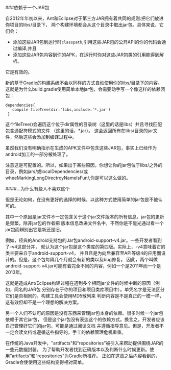 ###依赖于一个JAR包

自2012年年初以来，Ant和Eclipse对于第三方JAR拥有着共同的规则:把它们放进你项目的libs/目录下，
两个构建环境都会从这个目录中取出jar包。具体来说，它们会：

* 添加这些JAR包到运行时`classpath`,引用这些JAR包的公开API的你的代码会通过编译,并且
* 添加这些JAR包内容到你的APK，在运行时你对这些JAR包类的引用能得到解析。

它是有效的。

新的基于Gradle的构建系统不会以同样的方式自动使用你的libs/目录下的内容。
这就是为什么build.gradle使用简单本地jar包，会需要动手写一个像这样的依赖闭包：

	dependencies{
	   compile fileTree(dir:'libs,include:'*.jar')
	 }


这个fileTree()会遍历这个位于dir属性的目录树（这里的话是libs）并且寻找匹配包含通配符模式的文件
（这里的话，*.jar）。
这会返回所有在libs/目录的jar文件，然后这些会添加到编译过程中。

虽然我们没有明确指示在生成的APK文件中包含这些JAR包，事实上已经作为android加工的一部分被处理了。

注意这是可配置的。所以，如果出于某些原因，你想让你的jar包位于libs/之外的目录，例如jars/或localDependencies/或wheeMarkingLongDirectroyNameIsFun/,你是可以这么做的。

####...为什么有些人不喜欢这个

但是无论如何，在没有更好的选择的时候，以这种方式使用简单的jar包是不被认可的。

其中一个原因是jar文件不一定包含关于这个jar文件版本的所有信息。jar包的更新是频繁，除非jar包的作者把
版本信息改进文件名中，不然你是不能光通过看一个jar包而辨别出它是新还是旧。

例如，经典的Android支持包的Jar包android-support-v4.jar。一些开发者看到了-v4这部分并，
就认为这个jar包是这个类库的第四版。实际上，-v4意味着它的类主要来自于android-support-v4，
并且且是为向后兼容至API等级4的应用而设计的。但是，这个包每隔几个月就会有新的类以及bug修复。
因此，两个叫做android-support-v4.jar可能有着完全不同的内容，例如一个是2011年而一个是2013年。

这就是造成Ant/Eclipse构建过程在遇到多个相同jar文件的时候中断的原因（例如，同名的JAR包
分别存在于你的项目和项目类库项目中）。单凭名字是无法区分它们是否相同的。构建工具会使用MD5散列来
判断内容是不是真正的一模一样，这有效但却不是一个理想的解决方案。

另一个人们不认可的原因是没有东西来管理jar包本身的依赖。很多时候一个jar包依赖于其它jar包，
但是这个jar包没有表达这个的依赖方式。换言之，开发者应该自己管理好它们的jar包，可能是通过阅读文档
并遵循指导意见。但是，开发者不一定会读文档或遵循这些指导的，手工的依赖管理危机重重。

在传统的Java开发中，"artifacts"和“repositories”被引入来帮助提供围绕JAR的一些元数据封装。
为了帮助开发者找到正确版本以及判断什么时候更新。使用“artifacts”和“repositories”为Gradle所推荐。
正如在这章之后内容看到的，Gradle会使使用这些结构变得相对简单。
